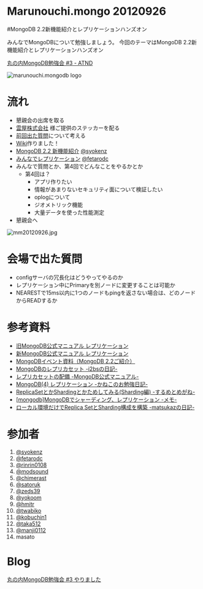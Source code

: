 Marunouchi.mongo 20120926
=================
#MongoDB 2.2新機能紹介とレプリケーションハンズオン

みんなでMongoDBについて勉強しましょう。
今回のテーマはMongoDB 2.2新機能紹介とレプリケーションハンズオン

[丸の内MongoDB勉強会 #3 - ATND](http://atnd.org/events/32249)

![marunouchi.mongodb logo](http://www.fedc.biz/~fujisaki/img/mongodb_logo.png)


# 流れ
* 懇親会の出席を取る
* [雲屋株式会社](http://kumoya.com/) 様ご提供のステッカーを配る
* [前回出た質問](https://github.com/syokenz/marunouchi-mongodb/tree/master/20120828)について考える
* [Wiki](https://github.com/syokenz/marunouchi-mongodb/wiki)作りました！
* [MongoDB 2.2 新機能紹介](https://github.com/syokenz/marunouchi-mongodb/tree/master/20120926/syokenz) [@syokenz](http://twitter.com/syokenz)
* [みんなでレプリケーション](https://github.com/syokenz/marunouchi-mongodb/tree/master/20120926/fetarodc) [@fetarodc](http://twitter.com/fetarodc)
* みんなで質問とか、第4回でどんなことをやるかとか
  * 第4回は？
    * アプリ作りたい
    * 情報があまりないセキュリティ面について検証したい
    * oplogについて
    * ジオメトリック機能
    * 大量データを使った性能測定
* 懇親会へ

![mm20120926.jpg](http://www.fedc.biz/~fujisaki/img/mm20120926.jpg)

# 会場で出た質問
- configサーバの冗長化はどうやってやるのか
- レプリケーション中にPrimaryを別ノードに変更することは可能か
- NEARESTで15ms以内に1つのノードもpingを返さない場合は、どのノードからREADするか



# 参考資料
* [旧MongoDB公式マニュアル レプリケーション](http://www.mongodb.org/pages/viewpage.action?pageId=7209399) 
* [新MongoDB公式マニュアル レプリケーション](http://jp.docs.mongodb.org/manual/replication/)  
* [MongoDBイベント資料（MongoDB 2.2ご紹介）](http://kumoya.com/?p=3493)
* [MongoDBのレプリカセット -i2bsの日記- ](http://d.hatena.ne.jp/i2bs/20120222/1329917111)
* [レプリカセットの配備 -MongoDB公式マニュアル- ](http://jp.docs.mongodb.org/manual/tutorial/deploy-replica-set/)
* [MongoDB(4) レプリケーション -かねこのお勉強日記- ](http://e2kaneko.blogspot.jp/2012/03/mongodb4.html)
* [ReplicaSetとかShardingとかためしてみる(Sharding編) -するめとめがね- ](http://d.hatena.ne.jp/tm8r/20110511/1305122040)
* [[mongodb]MongoDBでシャーディング、レプリケーション -メモ- ](http://d.hatena.ne.jp/HowHigh/20111118/p1)
* [ローカル環境だけでReplica SetとSharding構成を構築 -matsukazの日記- ](http://d.hatena.ne.jp/matsukaz/20110417/1303057728)

# 参加者
1. [@syokenz](http://twitter.com/syokenz)
1. [@fetarodc](http://twitter.com/fetarodc)
1. [@rinrin0108](http://twitter.com/rinrin0108)
1. [@modsound](http://twitter.com/modsound)
1. [@chimerast](http://twitter.com/chimerast)
1. [@satoruk](http://twitter.com/satoruk)
1. [@zeds39](http://twitter.com/zeds39)
1. [@yokoom](http://twitter.com/yokoom)
1. [@hmitr](http://twitter.com/hmitr)
1. [@twabiko](http://twitter.com/twabiko)
1. [@kobuchin1](http://twitter.com/kobuchin1)
1. [@taka512](http://twitter.com/taka512)
1. [@manji0112](http://twitter.com/manji0112)
1. masato


# Blog
[丸の内MongoDB勉強会 #3 やりました](http://shoken.hatenablog.com/entry/2012/10/01/234343)

